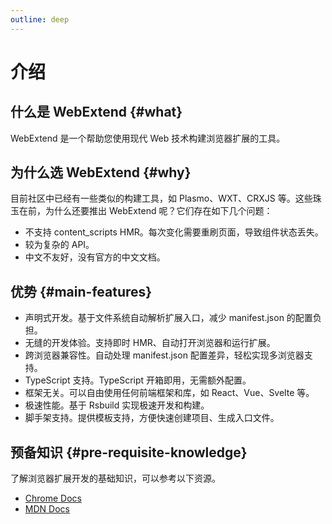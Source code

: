 ```yaml
---
outline: deep
---
```


# 介绍

## 什么是 WebExtend {#what}

WebExtend 是一个帮助您使用现代 Web 技术构建浏览器扩展的工具。

## 为什么选 WebExtend {#why}

目前社区中已经有一些类似的构建工具，如 Plasmo、WXT、CRXJS 等。这些珠玉在前，为什么还要推出 WebExtend 呢？它们存在如下几个问题：

- 不支持 content_scripts HMR。每次变化需要重刷页面，导致组件状态丢失。
- 较为复杂的 API。
- 中文不友好，没有官方的中文文档。

## 优势 {#main-features}

- 声明式开发。基于文件系统自动解析扩展入口，减少 manifest.json 的配置负担。
- 无缝的开发体验。支持即时 HMR、自动打开浏览器和运行扩展。
- 跨浏览器兼容性。自动处理 manifest.json 配置差异，轻松实现多浏览器支持。
- TypeScript 支持。TypeScript 开箱即用，无需额外配置。
- 框架无关。可以自由使用任何前端框架和库，如 React、Vue、Svelte 等。
- 极速性能。基于 Rsbuild 实现极速开发和构建。
- 脚手架支持。提供模板支持，方便快速创建项目、生成入口文件。

## 预备知识 {#pre-requisite-knowledge}

了解浏览器扩展开发的基础知识，可以参考以下资源。

- [Chrome Docs](https://developer.chrome.com/docs/extensions/get-started)
- [MDN Docs](https://developer.mozilla.org/en-US/docs/Mozilla/Add-ons/WebExtensions)